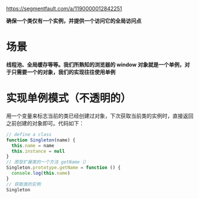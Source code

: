 https://segmentfault.com/a/1190000012842251

**确保一个类仅有一个实例，并提供一个访问它的全局访问点**

# 场景

**线程池、全局缓存等等。我们所熟知的浏览器的 window 对象就是一个单例，对于只需要一个的对象，我们的实现往往使用单例**

# 实现单例模式（不透明的）

用一个变量来标志当前的类已经创建过对象，下次获取当前类的实例时，直接返回之前创建的对象即可。代码如下：

```js
// define a class
function Singleton(name) {
  this.name = name
  this.instance = null
}
// 原型扩展类的一个方法 getName（）
Singleton.prototype.getName = function () {
  console.log(this.name)
}
// 获取类的实例
Singleton
```
